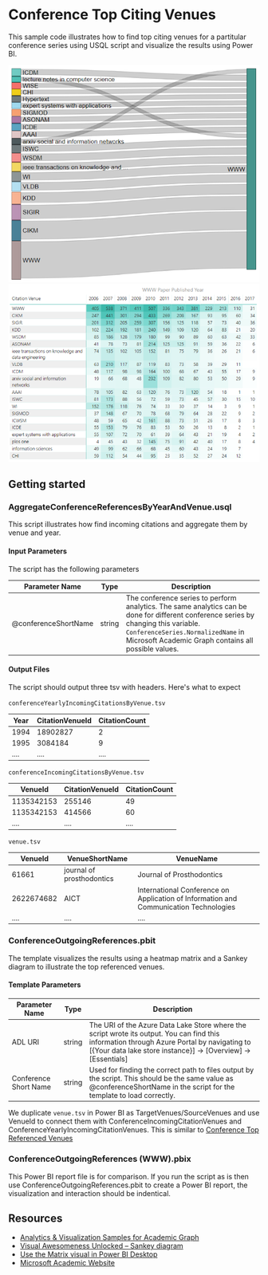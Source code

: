 # Conference Top Citing Venues

This sample code illustrates how to find top citing venues for a partitular conference series using USQL script and visualize the results using Power BI.

![](/images/PBIConferenceIncomingCitations(WWW).png "WWW incoming citations") 
![](/images/PBIConferenceIncomingCitationsByYear(WWW).png "WWW incoming citations by year") 


## Getting started

### AggregateConferenceReferencesByYearAndVenue.usql

This script illustrates how find incoming citations and aggregate them by venue and year.


#### Input Parameters

The script has the following parameters

| Parameter Name |  Type  |                  Description                  |
|----------------|--------|-----------------------------------------------|
|  @conferenceShortName    | string | The conference series to perform analytics. The same analytics can be done for different conference series by changing this variable. `ConferenceSeries.NormalizedName` in Microsoft Academic Graph contains all possible values.|



#### Output Files

The script should output three tsv with headers. Here's what to expect

`conferenceYearlyIncomingCitationsByVenue.tsv`

| Year  | CitationVenueId  | CitationCount  |
|-------|------------------|----------------|
| 1994  |     18902827     |      2         |
| 1995  |     3084184      |      9         |
| ....  |     ....         |     ....       |


`conferenceIncomingCitationsByVenue.tsv`

| VenueId    |  CitationVenueId | CitationCount  |
|------------|------------------|----------------|
| 1135342153 |     255146       |      49        |
| 1135342153 |     414566       |      60        |
| ....       |     ....         |     ....       |


`venue.tsv`

| VenueId  |       VenueShortName      |      VenueName          |
|----------|---------------------------|-------------------------|
| 61661    | journal of prosthodontics |Journal of Prosthodontics|
| 2622674682  |     AICT      |      International Conference on Application of Information and Communication Technologies        |
| ....  |     ....      |     ....       |



### ConferenceOutgoingReferences.pbit

The template visualizes the results using a heatmap matrix and a Sankey diagram to illustrate the top referenced venues.

 

#### Template Parameters
| Parameter Name |  Type  |                  Description                  |
|----------------|--------|-----------------------------------------------|
|  ADL URI    | string | The URI of the Azure Data Lake Store where the script wrote its output. You can find this information through Azure Portal by navigating to [{Your data lake store instance}] -> [Overview] -> [Essentials]  |
| Conference Short Name | string | Used for finding the correct path to files output by the script. This should be the same value as @conferenceShortName in the script for the template to load correctly. |

We duplicate `venue.tsv` in Power BI as TargetVenues/SourceVenues and use VenueId to connect them with ConferenceIncomingCitationVenues and ConferenceYearlyIncomingCitationVenues. This is similar to   [Conference Top Referenced Venues](/src/AcademicAnalytics/09.%20Conference%20Top%20Referenced%20Venues)

### ConferenceOutgoingReferences (WWW).pbix

This Power BI report file is for comparison. If you run the script as is then use ConferenceOutgoingReferences.pbit to create a Power BI report, the visualization and interaction should be indentical. 

## Resources

- [Analytics & Visualization Samples for Academic Graph](https://github.com/Azure-Samples/academic-knowledge-analytics-visualization)
- [Visual Awesomeness Unlocked – Sankey diagram](https://powerbi.microsoft.com/en-us/blog/visual-awesomeness-unlocked-sankey-diagram/)
- [Use the Matrix visual in Power BI Desktop](https://docs.microsoft.com/en-us/power-bi/desktop-matrix-visual)
- [Microsoft Academic Website](https://academic.microsoft.com/)